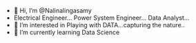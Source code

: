 - 👋 Hi, I’m @Nalinalingasamy
- Electrical Engineer... Power System Engineer... Data Analyst... 
- 👀 I’m interested in Playing with DATA...capturing the nature..
- 🌱 I’m currently learning Data Science


<!---
Nalinalingasamy/Nalinalingasamy is a ✨ special ✨ repository because its `README.md` (this file) appears on your GitHub profile.
You can click the Preview link to take a look at your changes.
--->
